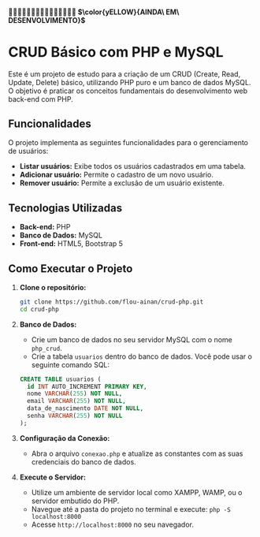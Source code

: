 #### 🚧🚧🚧🚧🚧🚧🚧🚧🚧🚧🚧🚧🚧🚧🚧 $\color{yELLOW}{AINDA\ EM\ DESENVOLVIMENTO}$
# CRUD Básico com PHP e MySQL

Este é um projeto de estudo para a criação de um CRUD (Create, Read, Update, Delete) básico, utilizando PHP puro e um banco de dados MySQL. O objetivo é praticar os conceitos fundamentais do desenvolvimento web back-end com PHP.

## Funcionalidades

O projeto implementa as seguintes funcionalidades para o gerenciamento de usuários:

*   **Listar usuários:** Exibe todos os usuários cadastrados em uma tabela.
*   **Adicionar usuário:** Permite o cadastro de um novo usuário.
*   **Remover usuário:** Permite a exclusão de um usuário existente.


## Tecnologias Utilizadas

*   **Back-end:** PHP
*   **Banco de Dados:** MySQL
*   **Front-end:** HTML5, Bootstrap 5

## Como Executar o Projeto

1.  **Clone o repositório:**
    ```bash
    git clone https://github.com/flou-ainan/crud-php.git
    cd crud-php
    ```

2.  **Banco de Dados:**
    *   Crie um banco de dados no seu servidor MySQL com o nome `php_crud`.
    *   Crie a tabela `usuarios` dentro do banco de dados. Você pode usar o seguinte comando SQL:
      ```sql
      CREATE TABLE usuarios (
        id INT AUTO_INCREMENT PRIMARY KEY,
        nome VARCHAR(255) NOT NULL,
        email VARCHAR(255) NOT NULL,
        data_de_nascimento DATE NOT NULL,
        senha VARCHAR(255) NOT NULL
      );
      ```

3.  **Configuração da Conexão:**
    *   Abra o arquivo `conexao.php` e atualize as constantes com as suas credenciais do banco de dados.

4.  **Execute o Servidor:**
    *   Utilize um ambiente de servidor local como XAMPP, WAMP, ou o servidor embutido do PHP.
    *   Navegue até a pasta do projeto no terminal e execute: `php -S localhost:8000`
    *   Acesse `http://localhost:8000` no seu navegador.
